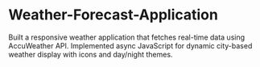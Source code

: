 # Weather-Forecast-Application
Built a responsive weather application that fetches real-time data using AccuWeather API. Implemented async JavaScript for dynamic city-based weather display with icons and day/night themes.
